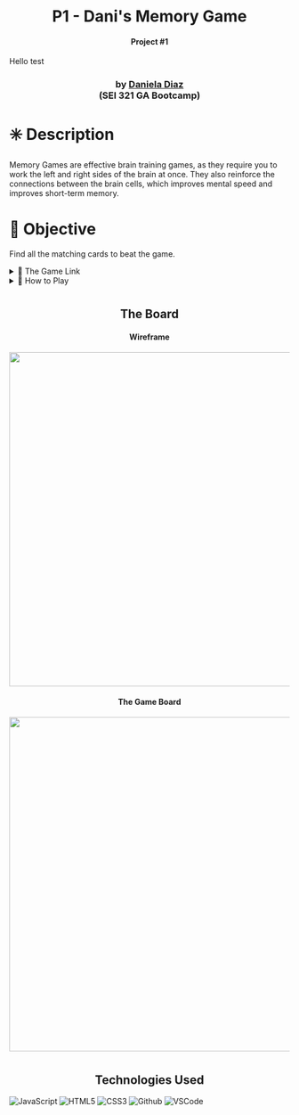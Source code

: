 
<h1 align="center">P1 - Dani's Memory Game</h1>
<h4 align="center"> Project #1 </h4>
Hello test


 

   
 <div align="center">
 



 <h3 align="center">
 by  <a href="https://www.linkedin.com/in/amarpan/"> Daniela Diaz
      </a><br></a> (SEI 321 GA Bootcamp)
 </h3>
 
 
    
 </div>



 
# ✳️ Description

Memory Games are effective brain training games, as they require you to work the left and right sides of the brain at once. They also reinforce the connections between the brain cells, which improves mental speed and improves short-term memory.


# 📌 Objective
Find all the matching cards to beat the game.
<details>
<summary>  🔗 The Game Link </summary>

https://dani-diaz.github.io/MemoryGame


</details>

<details>

<summary> 📜 How to Play</summary>

🏁 Start the game by flipping a card. 

🖱 Then try to find another card that has the same image
as the first. If you can't find a pair, the flipped cards will be flipped back with the face down. 

🤓 Try to remember these images as it becomes easier to find pairs the longer you play.
</details>

<h1>  
</h1>
<h1>  
</h1>

<h2 align="center">The Board </h2>
<h4 align="center">Wireframe</h4>
<img src="https://i.imgur.com/1hScTMk.png" width="600">  
<h4 align="center">The Game Board</h4>
 <img src="/images/screenshotPlayersTurn.jpg" width="600"> 



<h1>  
</h1>
<h1>  
</h1>

<h2 align="center">Technologies Used </h2>

![JavaScript](https://img.shields.io/badge/-JavaScript-333?style=flat&logo=javascript)  ![HTML5](https://img.shields.io/badge/-HTML5-333?style=flat&logo=html5)
![CSS3](https://img.shields.io/badge/-CSS-333?style=flat&logo=css3) ![Github](https://img.shields.io/badge/-GitHub-333?style=flat&logo=github)
![VSCode](https://img.shields.io/badge/-VS_Code-333?style=flat&logo=visualstudio)

